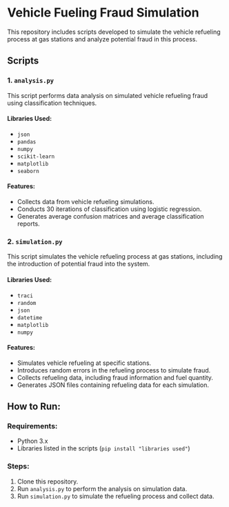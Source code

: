 # Vehicle Fueling Fraud Simulation

This repository includes scripts developed to simulate the vehicle refueling process at gas stations and analyze potential fraud in this process.

## Scripts

### 1. `analysis.py`

This script performs data analysis on simulated vehicle refueling fraud using classification techniques.

#### Libraries Used:
- `json`
- `pandas`
- `numpy`
- `scikit-learn`
- `matplotlib`
- `seaborn`

#### Features:
- Collects data from vehicle refueling simulations.
- Conducts 30 iterations of classification using logistic regression.
- Generates average confusion matrices and average classification reports.

### 2. `simulation.py`

This script simulates the vehicle refueling process at gas stations, including the introduction of potential fraud into the system.

#### Libraries Used:
- `traci`
- `random`
- `json`
- `datetime`
- `matplotlib`
- `numpy`

#### Features:
- Simulates vehicle refueling at specific stations.
- Introduces random errors in the refueling process to simulate fraud.
- Collects refueling data, including fraud information and fuel quantity.
- Generates JSON files containing refueling data for each simulation.

## How to Run:

### Requirements:
- Python 3.x
- Libraries listed in the scripts (`pip install "libraries used"`)

### Steps:
1. Clone this repository.
2. Run `analysis.py` to perform the analysis on simulation data.
3. Run `simulation.py` to simulate the refueling process and collect data.
